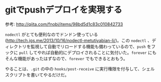 # gitでpushデプロイを実現する
参考: http://qiita.com/fnobi/items/98bd5d1c83c010842733

`nodectl` がとても便利なのでドンドン使っている(http://tech.jgs.me/2013/10/16/nodectl-metutiyabian-li/)。この `nodectl` 、ディレクトリを監視して自動でリロードする機能も備わっているので、`push` をフックに `pull` してやれば自動的にデプロイされることに気付いた。`forever` にもそんな機能があったはずなので、`forever` でもできるとおもう。

やることは、`.git` の中の `hooks/post-receive` に実行権限を付与して、シェルスクリプトを書いてやるだけだ。
